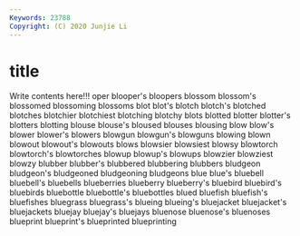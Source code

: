```yaml
---
Keywords: 23788
Copyright: (C) 2020 Junjie Li
---
```


# title

Write contents here!!!
oper 
blooper's 
bloopers 
blossom 
blossom's
blossomed 
blossoming 
blossoms 
blot 
blot's 
blotch 
blotch's 
blotched 
blotches 
blotchier
blotchiest 
blotching 
blotchy 
blots 
blotted 
blotter 
blotter's 
blotters 
blotting 
blouse
blouse's 
bloused 
blouses 
blousing 
blow 
blow's 
blower 
blower's 
blowers 
blowgun
blowgun's 
blowguns 
blowing 
blown 
blowout 
blowout's 
blowouts 
blows 
blowsier 
blowsiest
blowsy 
blowtorch 
blowtorch's 
blowtorches 
blowup 
blowup's 
blowups 
blowzier 
blowziest 
blowzy
blubber 
blubber's 
blubbered 
blubbering 
blubbers 
bludgeon 
bludgeon's 
bludgeoned 
bludgeoning 
bludgeons
blue 
blue's 
bluebell 
bluebell's 
bluebells 
blueberries 
blueberry 
blueberry's 
bluebird 
bluebird's
bluebirds 
bluebottle 
bluebottle's 
bluebottles 
blued 
bluefish 
bluefish's 
bluefishes 
bluegrass 
bluegrass's
blueing 
blueing's 
bluejacket 
bluejacket's 
bluejackets 
bluejay 
bluejay's 
bluejays 
bluenose 
bluenose's
bluenoses 
blueprint 
blueprint's 
blueprinted 
blueprinting 
